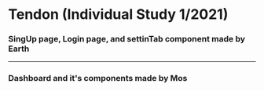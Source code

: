 # Tendon (Individual Study 1/2021)

### SingUp page, Login page, and settinTab component made by Earth
<hr>

### Dashboard and it's components made by Mos
